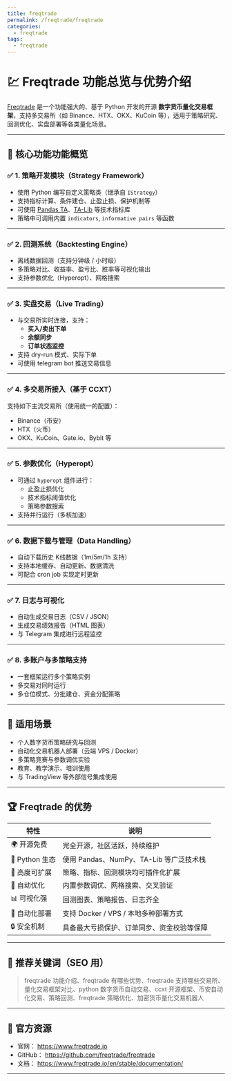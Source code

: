 ```yaml
---
title: freqtrade
permalink: /freqtrade/freqtrade
categories:
  - freqtrade
tags:
  - freqtrade
---
```




# 💹 Freqtrade 功能总览与优势介绍

[Freqtrade](https://www.freqtrade.io) 是一个功能强大的、基于 Python 开发的开源 **数字货币量化交易框架**，支持多交易所（如 Binance、HTX、OKX、KuCoin 等），适用于策略研究、回测优化、实盘部署等各类量化场景。

---

## 🚀 核心功能功能概览

### ✅ 1. 策略开发模块（Strategy Framework）

- 使用 Python 编写自定义策略类（继承自 `IStrategy`）
- 支持指标计算、条件建仓、止盈止损、保护机制等
- 可使用 [Pandas TA](https://github.com/twopirllc/pandas-ta)、[TA-Lib](https://mrjbq7.github.io/ta-lib/) 等技术指标库
- 策略中可调用内置 `indicators`, `informative pairs` 等函数

---

### ✅ 2. 回测系统（Backtesting Engine）

- 离线数据回测（支持分钟级 / 小时级）
- 多策略对比、收益率、盈亏比、胜率等可视化输出
- 支持参数优化（Hyperopt）、网格搜索

---

### ✅ 3. 实盘交易（Live Trading）

- 与交易所实时连接，支持：
  - **买入/卖出下单**
  - **余额同步**
  - **订单状态监控**
- 支持 dry-run 模式、实际下单
- 可使用 telegram bot 推送交易信息

---

### ✅ 4. 多交易所接入（基于 CCXT）

支持如下主流交易所（使用统一的配置）：

- Binance（币安）
- HTX（火币）
- OKX、KuCoin、Gate.io、Bybit 等

---

### ✅ 5. 参数优化（Hyperopt）

- 可通过 `hyperopt` 组件进行：
  - 止盈止损优化
  - 技术指标阈值优化
  - 策略参数搜索
- 支持并行运行（多核加速）

---

### ✅ 6. 数据下载与管理（Data Handling）

- 自动下载历史 K线数据（1m/5m/1h 支持）
- 支持本地缓存、自动更新、数据清洗
- 可配合 cron job 实现定时更新

---

### ✅ 7. 日志与可视化

- 自动生成交易日志（CSV / JSON）
- 生成交易绩效报告（HTML 图表）
- 与 Telegram 集成进行远程监控

---

### ✅ 8. 多账户与多策略支持

- 一套框架运行多个策略实例
- 多交易对同时运行
- 多仓位模式、分批建仓、资金分配策略

---

## 🎯 适用场景

- 个人数字货币策略研究与回测
- 自动化交易机器人部署（云端 VPS / Docker）
- 多策略竞赛与参数调优实验
- 教育、教学演示、培训使用
- 与 TradingView 等外部信号集成使用

---

## 🏆 Freqtrade 的优势

| 特性 | 说明 |
|------|------|
| 🌍 开源免费 | 完全开源，社区活跃，持续维护 |
| 🐍 Python 生态 | 使用 Pandas、NumPy、TA-Lib 等广泛技术栈 |
| 🔧 高度可扩展 | 策略、指标、回测模块均可插件化扩展 |
| 🧠 自动优化 | 内置参数调优、网格搜索、交叉验证 |
| 📊 可视化强 | 回测图表、策略报告、日志齐全 |
| 🤖 自动化部署 | 支持 Docker / VPS / 本地多种部署方式 |
| 🔒 安全机制 | 具备最大亏损保护、订单同步、资金校验等保障 |

---

## 🧠 推荐关键词（SEO 用）

> freqtrade 功能介绍、freqtrade 有哪些优势、freqtrade 支持哪些交易所、量化交易框架对比、python 数字货币自动交易、ccxt 开源框架、币安自动化交易、策略回测、freqtrade 策略优化、加密货币量化交易机器人

---

## 🔗 官方资源

- 官网： https://www.freqtrade.io  
- GitHub： https://github.com/freqtrade/freqtrade  
- 文档： https://www.freqtrade.io/en/stable/documentation/

---
